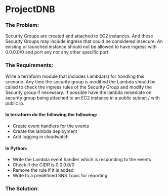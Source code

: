 # ProjectDNB

### The Problem:
Security Groups are created and attached to EC2 instances. And these Security Groups may include ingress that could be considered insecure. An existing or launched instance should not be allowed to have ingress with 0.0.0.0/0 and port any nor any other specific port.

### The Requirements:
Write a terraform module that includes Lambda(s) for handling this scenario. Any time the security group is modified the Lambda should be called to check the ingress rules of the Security Group and modify the Security group if necessary. If possible have the lambda remediate on security group being attached to an EC2 instance in a public subnet / with public ip.
#### In terraform do the following the following:
- Create event handlers for the events
- Create the lambda deployment
- Add logging in cloudwatch
#### In Python:
- Write the Lambda event handler which is responding to the events
- Check if the CIDR is 0.0.0.0/0
- Remove the rule if it is added
- Write to a predefined SNS Topic for reporting

### The Solution:
